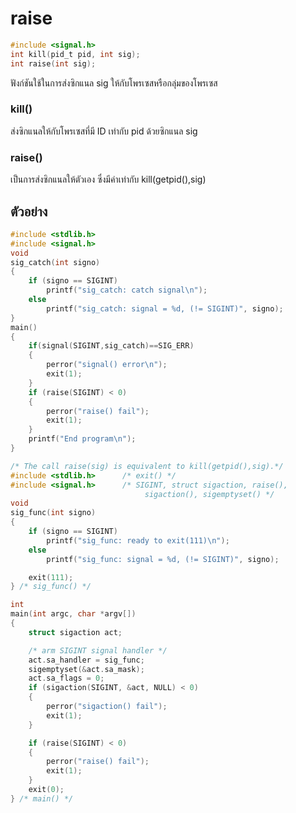 # raise

``` c
#include <signal.h>
int kill(pid_t pid, int sig);
int raise(int sig);    
```

ฟังก์ชันใช้ในการส่งซิกแนล sig ให้กับโพรเซสหรือกลุ่มของโพรเซส

### kill()
ส่งซิกแนลให้กับโพรเซสที่มี ID เท่ากับ pid ด้วยซิกแนล sig
### raise() 
เป็นการส่งซิกแนลให้ตัวเอง ซึ่งมีค่าเท่ากับ kill(getpid(),sig)

## ตัวอย่าง
``` c
#include <stdlib.h>
#include <signal.h>
void
sig_catch(int signo)
{
	if (signo == SIGINT)
		printf("sig_catch: catch signal\n");
	else
		printf("sig_catch: signal = %d, (!= SIGINT)", signo);
}
main()
{
	if(signal(SIGINT,sig_catch)==SIG_ERR)
	{
		perror("signal() error\n");
		exit(1);
	}
	if (raise(SIGINT) < 0) 
	{
		perror("raise() fail");
		exit(1);
	}
	printf("End program\n");
}
```

``` c
/* The call raise(sig) is equivalent to kill(getpid(),sig).*/
#include <stdlib.h>      /* exit() */
#include <signal.h>      /* SIGINT, struct sigaction, raise(),
                              sigaction(), sigemptyset() */
void
sig_func(int signo)
{
	if (signo == SIGINT)
		printf("sig_func: ready to exit(111)\n");
	else
		printf("sig_func: signal = %d, (!= SIGINT)", signo);

	exit(111);
} /* sig_func() */

int
main(int argc, char *argv[])
{
	struct sigaction act;

	/* arm SIGINT signal handler */
	act.sa_handler = sig_func;
	sigemptyset(&act.sa_mask);
	act.sa_flags = 0;
	if (sigaction(SIGINT, &act, NULL) < 0)
	{
		perror("sigaction() fail");
		exit(1);
	}

	if (raise(SIGINT) < 0) 
	{
		perror("raise() fail");
		exit(1);
	}
	exit(0);
} /* main() */
```


